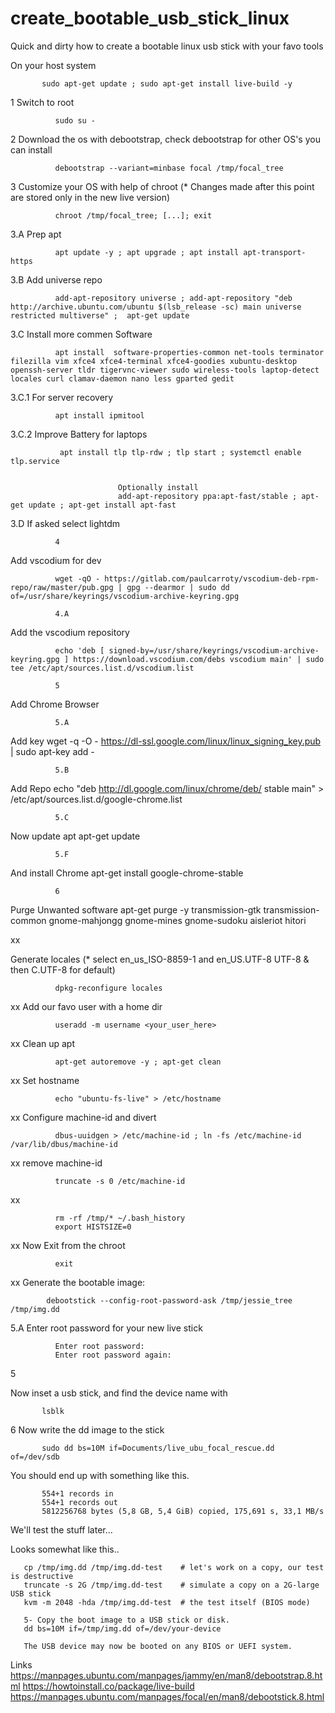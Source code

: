 # create_bootable_usb_stick_linux


Quick and dirty how to create a bootable linux usb stick with your favo tools

On your host system

           sudo apt-get update ; sudo apt-get install live-build -y


1 Switch to root

              sudo su -

2
Download the os with debootstrap, check debootstrap for other OS's you can install

              debootstrap --variant=minbase focal /tmp/focal_tree

3
Customize your OS with help of chroot (* Changes made after this point are stored only in the new live version)
                     
              chroot /tmp/focal_tree; [...]; exit
                     
3.A 
Prep apt 
              
              apt update -y ; apt upgrade ; apt install apt-transport-https            
                          
3.B
Add universe repo

              add-apt-repository universe ; add-apt-repository "deb http://archive.ubuntu.com/ubuntu $(lsb_release -sc) main universe restricted multiverse" ;  apt-get update
                          
3.C Install more commen Software

              apt install  software-properties-common net-tools terminator filezilla vim xfce4 xfce4-terminal xfce4-goodies xubuntu-desktop openssh-server tldr tigervnc-viewer sudo wireless-tools laptop-detect locales curl clamav-daemon nano less gparted gedit

3.C.1
For server recovery 
                            
              apt install ipmitool

3.C.2
Improve Battery for laptops
                            
               apt install tlp tlp-rdw ; tlp start ; systemctl enable tlp.service


                            Optionally install
                            add-apt-repository ppa:apt-fast/stable ; apt-get update ; apt-get install apt-fast  
              

                            
3.D
If asked select lightdm
              
              4
Add vscodium for dev
              
              wget -qO - https://gitlab.com/paulcarroty/vscodium-deb-rpm-repo/raw/master/pub.gpg | gpg --dearmor | sudo dd of=/usr/share/keyrings/vscodium-archive-keyring.gpg
              
              4.A
Add the vscodium repository
              
              echo 'deb [ signed-by=/usr/share/keyrings/vscodium-archive-keyring.gpg ] https://download.vscodium.com/debs vscodium main' | sudo tee /etc/apt/sources.list.d/vscodium.list
              
              5 
Add Chrome Browser
              
              5.A

Add key
              wget -q -O - https://dl-ssl.google.com/linux/linux_signing_key.pub | sudo apt-key add -
              
              5.B
Add Repo
              echo "deb http://dl.google.com/linux/chrome/deb/ stable main" > /etc/apt/sources.list.d/google-chrome.list
              
              5.C
Now update apt
              apt-get update
              
              5.F
And install Chrome
              apt-get install google-chrome-stable
              
              
              
              6
Purge Unwanted software
              apt-get purge -y transmission-gtk transmission-common gnome-mahjongg gnome-mines gnome-sudoku aisleriot hitori
              
              
xx

Generate locales  (* select en_us_ISO-8859-1 and en_US.UTF-8 UTF-8 & then C.UTF-8 for default)

              dpkg-reconfigure locales 

xx
Add our favo user with a home dir

              useradd -m username <your_user_here>
              
xx
Clean up apt 
              
              apt-get autoremove -y ; apt-get clean
              
xx
Set hostname
              
              echo "ubuntu-fs-live" > /etc/hostname
              
xx
Configure machine-id and divert
              
              dbus-uuidgen > /etc/machine-id ; ln -fs /etc/machine-id /var/lib/dbus/machine-id
              
xx 
remove machine-id

              truncate -s 0 /etc/machine-id
              
xx 

              rm -rf /tmp/* ~/.bash_history
              export HISTSIZE=0

xx
Now Exit from the chroot

              exit
                      

xx
Generate the bootable image:
       
            debootstick --config-root-password-ask /tmp/jessie_tree /tmp/img.dd

 5.A Enter root password for your new live stick
 
              Enter root password:
              Enter root password again:

5




Now inset a usb stick, and find the device name with

           lsblk

6
Now write the dd image to the stick

           sudo dd bs=10M if=Documents/live_ubu_focal_rescue.dd of=/dev/sdb

You should end up with something like this. 

           554+1 records in
           554+1 records out
           5812256768 bytes (5,8 GB, 5,4 GiB) copied, 175,691 s, 33,1 MB/s

We'll test the stuff later...

Looks somewhat like this.. 

       cp /tmp/img.dd /tmp/img.dd-test    # let's work on a copy, our test is destructive
       truncate -s 2G /tmp/img.dd-test    # simulate a copy on a 2G-large USB stick
       kvm -m 2048 -hda /tmp/img.dd-test  # the test itself (BIOS mode)

       5- Copy the boot image to a USB stick or disk.
       dd bs=10M if=/tmp/img.dd of=/dev/your-device

       The USB device may now be booted on any BIOS or UEFI system.


Links
https://manpages.ubuntu.com/manpages/jammy/en/man8/debootstrap.8.html
https://howtoinstall.co/package/live-build
https://manpages.ubuntu.com/manpages/focal/en/man8/debootstick.8.html
